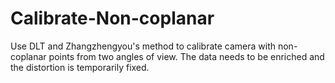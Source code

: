 # Calibrate-Non-coplanar
Use DLT and Zhangzhengyou's method to calibrate camera with non-coplanar points from two angles of view.
The data needs to be enriched and the distortion is temporarily fixed.
